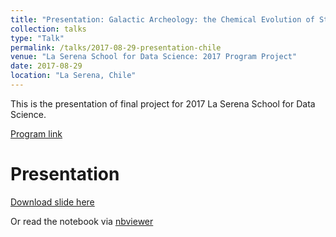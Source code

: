 ```yaml
---
title: "Presentation: Galactic Archeology: the Chemical Evolution of Stellar Populations"
collection: talks
type: "Talk"
permalink: /talks/2017-08-29-presentation-chile
venue: "La Serena School for Data Science: 2017 Program Project"
date: 2017-08-29
location: "La Serena, Chile"
---
```


This is the presentation of final project for 2017 La Serena School for Data Science.

[Program link](http://www.aura-o.aura-astronomy.org/winter_school/content/2017-final-program)

# Presentation

[Download slide here](http://zflin.github.io/files/phyforest_final_chile.ipynb)

Or read the notebook via [nbviewer](http://nbviewer.jupyter.org/github/zflin/zflin.github.io/blob/master/files/phyforest_final_chile.ipynb)



